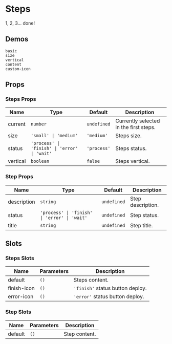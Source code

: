 # Steps

<!--single-column-->

1, 2, 3... done!

## Demos

```demo
basic
size
vertical
content
custom-icon
```

## Props

### Steps Props

| Name | Type | Default | Description |
| --- | --- | --- | --- |
| current | `number` | `undefined` | Currently selected in the first steps. |
| size | `'small' \| 'medium'` | `'medium'` | Steps size. |
| status | `'process' \| 'finish' \| 'error' \| 'wait'` | `'process'` | Steps status. |
| vertical | `boolean` | `false` | Steps vertical. |

### Step Props

| Name | Type | Default | Description |
| --- | --- | --- | --- |
| description | `string` | `undefined` | Step description. |
| status | `'process' \| 'finish' \| 'error' \| 'wait'` | `undefined` | Step status. |
| title | `string` | `undefined` | Step title. |

## Slots

### Steps Slots

| Name        | Parameters | Description                      |
| ----------- | ---------- | -------------------------------- |
| default     | `()`       | Steps content.                   |
| finish-icon | `()`       | `'finish'` status button deploy. |
| error-icon  | `()`       | `'error'` status button deploy.  |

### Step Slots

| Name    | Parameters | Description   |
| ------- | ---------- | ------------- |
| default | `()`       | Step content. |
